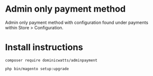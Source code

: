 # Admin only payment method #

Admin only payment method with configuration found under payments within Store > Configuration.

# Install instructions # 

`composer require dominicwatts/adminpayment`

`php bin/magento setup:upgrade`
